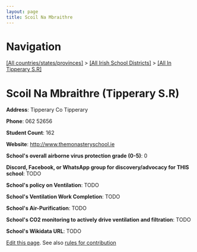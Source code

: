 ```yaml
---
layout: page
title: Scoil Na Mbraithre
---
```

# Navigation

[[All countries/states/provinces]](../../..) > [[All Irish School Districts]](../..) > [[All In Tipperary S.R]](..)

# Scoil Na Mbraithre (Tipperary S.R)

**Address**: Tipperary Co Tipperary

**Phone**: 062 52656

**Student Count**: 162

**Website**: <http://www.themonasteryschool.ie>

**School's overall airborne virus protection grade (0-5)**: 0

**Discord, Facebook, or WhatsApp group for discovery/advocacy for THIS school**: TODO

**School's policy on Ventilation**: TODO

**School's Ventilation Work Completion**: TODO

**School's Air-Purification**: TODO

**School's CO2 monitoring to actively drive ventilation and filtration**: TODO

**School's Wikidata URL**: TODO


[Edit this page](https://github.com/ventilate-schools/Ireland/edit/main/./Tipperary_S.R/Scoil_Na_Mbraithre.md). See also [rules for contribution](../../../contribution-rules/)